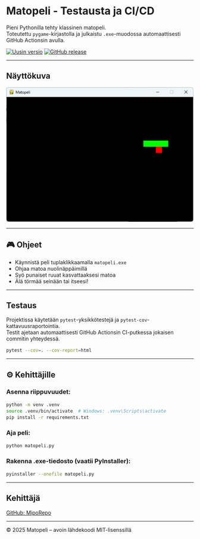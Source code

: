 # Matopeli - Testausta ja CI/CD

Pieni Pythonilla tehty klassinen matopeli.  
Toteutettu `pygame`-kirjastolla ja julkaistu `.exe`-muodossa automaattisesti GitHub Actionsin avulla.

[![Uusin versio](https://github.com/MipoRepo/matopeli/releases/tag/auto-latest)](https://github.com/MipoRepo/matopeli/releases)
[![GitHub release](https://img.shields.io/github/v/tag/MipoRepo/matopeli?label=versio)](https://github.com/MipoRepo/matopeli/releases)

---

## Näyttökuva

![Matopeli-näyttökuva](pictures/screen.png)

---

## 🎮 Ohjeet

- Käynnistä peli tuplaklikkaamalla `matopeli.exe`
- Ohjaa matoa nuolinäppäimillä
- Syö punaiset ruuat kasvattaaksesi matoa
- Älä törmää seinään tai itseesi!

---

## Testaus

Projektissa käytetään `pytest`-yksikkötestejä ja `pytest-cov`-kattavuusraportointia.  
Testit ajetaan automaattisesti GitHub Actionsin CI-putkessa jokaisen commitin yhteydessä.

```bash
pytest --cov=. --cov-report=html
```

---

## ⚙️ Kehittäjille

### Asenna riippuvuudet:

```bash
python -m venv .venv
source .venv/bin/activate  # Windows: .venv\Scripts\activate
pip install -r requirements.txt
```

### Aja peli:

```bash
python matopeli.py
```

### Rakenna .exe-tiedosto (vaatii PyInstaller):

```bash
pyinstaller --onefile matopeli.py
```

---

##  Kehittäjä

[GitHub: MipoRepo](https://github.com/MipoRepo)

---

© 2025 Matopeli – avoin lähdekoodi MIT-lisenssillä
